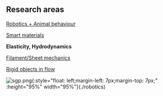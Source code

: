 ## Research areas

[Robotics + Animal behaviour](./robotics)

[Smart materials](./material)

**Elasticity, Hydrodynamics**

[Filament/Sheet mechanics](./sheet_morph)

[Rigid objects in flow](./mr_eqn)

![sgp.png]({{site.baseurl}}/figs/robotics.png){:style="float: left;margin-left: 7px;margin-top: 7px;" :height="95%" width="95%"}(./robotics)

